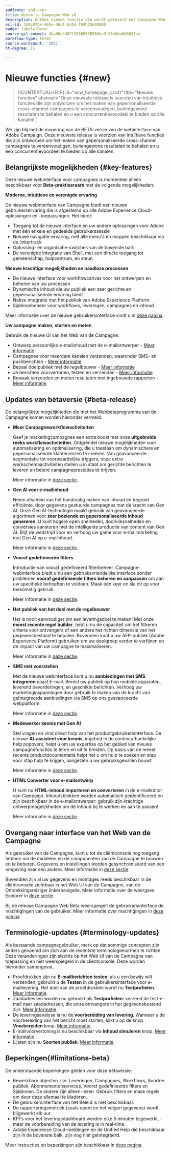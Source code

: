 ```yaml
---
audience: end-user
title: Nieuw in Campagne Web v8
description: Ontdek nieuwe functie die wordt geleverd met Campagne Web v8
exl-id: 3d8c07be-665e-46af-ba5d-f04b25b40880
badge: label="Beta"
source-git-commit: 4ba96c4407f95588630956bc9f38e5da66602fee
workflow-type: tm+mt
source-wordcount: '1031'
ht-degree: 1%

---
```



# Nieuwe functies {#new}

>[!CONTEXTUALHELP]
>id="acw_homepage_card1"
>title="Nieuwe functies"
>abstract="Onze nieuwste release is voorzien van intuïtieve functies die zijn ontworpen om het maken van gepersonaliseerde cross-channel campagnes te vereenvoudigen, buitengewone resultaten te behalen en u een concurrentievoordeel te bieden op alle kanalen."

We zijn blij met de invoering van de BETA-versie van de webinterface van Adobe Campaign. Onze nieuwste release is voorzien van intuïtieve functies die zijn ontworpen om het maken van gepersonaliseerde cross-channel campagnes te vereenvoudigen, buitengewone resultaten te behalen en u een concurrentievoordeel te bieden op alle kanalen.

## Belangrijkste mogelijkheden {#key-features}

Deze nieuwe webinterface voor campagnes is momenteel alleen beschikbaar voor **Beta-praktiseraars** met de volgende mogelijkheden:

**Moderne, intuïtieve en verenigde ervaring**

De nieuwe webinterface van Campagne biedt een nieuwe gebruikerservaring die is afgestemd op alle Adobe Experience Cloud-oplossingen en -toepassingen. Het biedt:

* Toegang tot de nieuwe interface en uw andere oplossingen voor Adobe met één enkele en gedeelde gebruikerssessie
* Nieuwe navigatie-ervaring, met alle menu&#39;s en mappen beschikbaar via de linkertrack
* Oplossing- en organisatie-switches van de bovenste balk
* De verenigde integratie van Shell, met een directe toegang tot gemeenschap, hulpcentrum, en steun

**Nieuwe krachtige mogelijkheden en naadloze processen**

* De nieuwe interface voor workflowcanvas voor het ontwerpen en beheren van uw processen
* Dynamische inhoud die uw publiek een zeer gerichte en gepersonaliseerde ervaring biedt
* Native integratie met het publiek van Adobe Experience Platform
* Sjabloonbeheer voor workflows, leveringen, campagnes en inhoud

Meer informatie over de nieuwe gebruikersinterface vindt u in [deze pagina](../get-started/user-interface.md).

**Uw campagne maken, starten en meten**

Gebruik de nieuwe UI van het Web van de Campagne:

* Ontwerp persoonlijke e-mailinhoud met de e-mailontwerper - [Meer informatie](../content/edit-content.md)
* Campagnes voor meerdere kanalen verzenden, waaronder SMS- en pushberichten - [Meer informatie](../workflows/activities/channels.md)
* Bepaal doelpubliek met de regelbouwer - [Meer informatie](../audience/about-recipients.md)
* Je berichten voorvertonen, testen en verzenden - [Meer informatie](../monitor/prepare-send.md)
* Bewaak verzenden en meten resultaten met ingebouwde rapporten - [Meer informatie](../reporting/delivery-reports.md)


## Updates van bètaversie {#beta-release}

De belangrijkste mogelijkheden die met het Webbètaprogramma van de Campagne komen worden hieronder vermeld.

* **Meer Campagneworkflowactiviteiten**

  Geef je marketingcampagnes een extra boost met onze **uitgebreide reeks workflowactiviteiten**. Ontgrendel nieuwe mogelijkheden voor automatisering en optimalisering, die u toestaan om dynamischere en gepersonaliseerde klantenreizen te creëren. Van geavanceerde segmentatie tot voorwaardelijke triggers, onze extra werkschemaactiviteiten stellen u in staat om gerichte berichten te leveren en betere campagneprestaties te drijven.

  Meer informatie in [deze sectie](../workflows/gs-workflows.md).

* **Gen AI voor e-mailinhoud**

  Neem afscheid van het handmatig maken van inhoud en begroet efficiënte, door gegevens gestuurde campagnes met de kracht van Gen AI.  Onze Gen AI-technologie maakt gebruik van geavanceerde algoritmen voor **zeer boeiende en gepersonaliseerde inhoud genereren**. U kunt hogere open snelheden, doorkliksnelheden en conversies aansturen met de intelligente productie van content van Gen AI. Blijf de wedstrijd voor en verhoog uw game voor e-mailmarketing met Gen AI op e-mailinhoud.

  Meer informatie in [deze sectie](../content/generative-gs.md).

* **Vooraf gedefinieerde filters**

  Introductie van vooraf gedefinieerd filterbeheer. Campagne-webinterface biedt u nu een gebruiksvriendelijke interface zonder problemen **vooraf gedefinieerde filters beheren en aanpassen** om aan uw specifieke behoeften te voldoen. Maak één keer en sla dit op voor toekomstig gebruik.

  Meer informatie in [deze sectie](../get-started/predefined-filters.md).

* **Het publiek van het doel met de regelbouwer**

  Het is nooit eenvoudiger om een leveringsdoel te maken! Met onze **meest recente regel builder**, hebt u nu de capaciteit om het filtreren criteria voor ontvangers of een andere het richten dimensie van het gegevensbestand te bepalen. Bovendien kunt u uw AEP-publiek (Adobe Experience Platform) gebruiken om uw doelgroep verder te verfijnen en de impact van uw campagne te maximaliseren.

  Meer informatie in [deze sectie](../audience/segment-builder.md).

* **SMS met voorstellen**

  Met de nieuwe webinterface kunt u nu **aanbiedingen met SMS integreren** naast E-mail. Bereid uw publiek op hun mobiele apparaten, leverend bevorderingen, en geschikte berichten. Verhoog uw marketinginspanningen door gebruik te maken van de kracht van geïntegreerde aanbiedingen via SMS op ons geavanceerde webplatform.

  Meer informatie in [deze sectie](../content/offers.md).

<!--
* Adobe Experience Manager (AEM) Integration
    
    With our AEM integration extended to web UI, you can easily manage assets and synchronize full HTML templates, empowering you to create captivating digital experiences without any hassle. 
    
    Elevate and streamline your content management capabilities on the web UI with this integration to boost productivity.
-->

* **Medewerker kennis met Gen AI**

  Stel vragen en vind direct hulp van het productgebruikersinterface. De nieuwe **AI-assistent voor kennis**, ingebed in de contextafhankelijke help popovers, helpt u om uw expertise op het gebied van nieuwe campagnefuncties te leren en uit te breiden. Op basis van de meest recente productdocumentatie helpt het u om hulp te zoeken en stap voor stap hulp te krijgen, aangezien u uw gebruiksgevallen bouwt.

  Meer informatie in [deze sectie](../get-started/using-ai.md).

* **HTML Converter voor e-mailontwerp**

  U kunt nu **HTML-inhoud importeren en converteren** in de e-maileditor van Campaign. Inhoudsblokken worden automatisch geïdentificeerd en zijn beschikbaar in de e-mailontwerper: gebruik zijn krachtige ontwerpmogelijkheden om de inhoud bij te werken en aan te passen!

  Meer informatie in [deze sectie](../content/existing-content.md).


## Overgang naar interface van het Web van de Campagne

Als gebruiker van de Campagne, kunt u tot de cliëntconsole nog toegang hebben om de middelen en de componenten van de Campagne te bouwen en te beheren. Gegevens en instellingen worden gesynchroniseerd van een omgeving naar een andere. Meer informatie in [deze sectie](../get-started/get-started.md#about-campaign-client-consoleac-client).

Bovendien zijn al uw gegevens en montages reeds beschikbaar in de cliëntconsole zichtbaar in het Web UI van de Campagne, van de Ontdekkingsreiziger linkernavigatie. Meer informatie over de weergave Explorer in [deze sectie](../get-started/user-interface.md#explorer-user-interface-explorer).

Bij de release Campagne Web Bèta weerspiegelt de gebruikersinterface de machtigingen van de gebruiker. Meer informatie over machtigingen in [deze pagina](../get-started/permissions.md)

## Terminologie-updates {#terminology-updates}

Als bestaande campagnegebruiker, merk op dat sommige concepten zijn anders genoemd om zich aan de recentste terminologienormen te richten. Deze veranderingen zijn slechts op het Web UI van de Campagne van toepassing en niet weerspiegeld in de cliëntconsole. Deze worden hieronder samengevat.

* Proefdrukken zijn nu **E-mailberichten testen**: als u een bewijs wilt verzenden, gebruikt u de **Testen** in de gebruikersinterface voor e-maillevering. Het doel van de proefdrukken wordt nu **Testprofielen**. [Meer informatie](../preview-test/test-deliveries.md).
* Zaadadressen worden nu gebruikt als **Testprofielen**: verzend de test-e-mail naar zaadadressen, die extra ontvangers in het gegevensbestand zijn. [Meer informatie](../preview-test/test-deliveries.md).
* De leveringsanalyse is nu de **voorbereiding van levering**. Wanneer u de voorbereiding van het bericht moet starten, klikt u op de knop **Voorbereiden** knop. [Meer informatie](../monitor/prepare-send.md).
* E-mailvoorvertoning is nu beschikbaar via **Inhoud simuleren** knop. [Meer informatie](../preview-test/preview-test.md)
* Lijsten zijn nu **Soorten publiek**. [Meer informatie](../audience/about-recipients.md).

## Beperkingen{#limitations-beta}

De onderstaande beperkingen gelden voor deze bètaversie:

* Bewerkbare objecten zijn: Leveringen, Campagnes, Workflows, Soorten publiek, Abonnementenservices, Vooraf gedefinieerde filters en Sjablonen. De andere zijn alleen-lezen. Gebruik filters en maak regels om door deze allemaal te bladeren.
* De gebruikersinterface van het Beleid is niet beschikbaar.
* De rapporteringsmetriek (zoals opent en het volgen gegevens) wordt bijgewerkt elk uur.
* KPI&#39;s voor het leveringsdashboard worden elke 5 minuten bijgewerkt. - maar de voorbereiding van de levering is in real-time.
* Adobe Experience Cloud-meldingen en de Unified Help die beschikbaar zijn in de bovenste balk, zijn nog niet geïntegreerd.

Meer instructies en beperkingen zijn beschikbaar in [deze pagina](../get-started/guardrails.md).